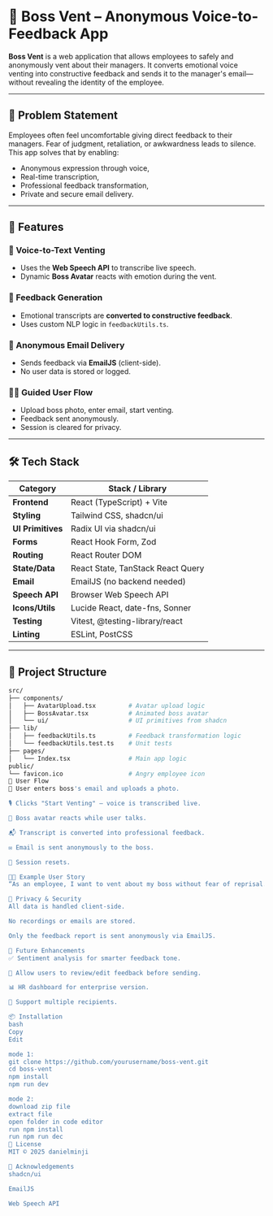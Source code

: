 # 💼 Boss Vent – Anonymous Voice-to-Feedback App

**Boss Vent** is a web application that allows employees to safely and anonymously vent about their managers. It converts emotional voice venting into constructive feedback and sends it to the manager's email—without revealing the identity of the employee.

---

## 🧠 Problem Statement

Employees often feel uncomfortable giving direct feedback to their managers. Fear of judgment, retaliation, or awkwardness leads to silence. This app solves that by enabling:
- Anonymous expression through voice,
- Real-time transcription,
- Professional feedback transformation,
- Private and secure email delivery.

---

## 🚀 Features

### 🎤 Voice-to-Text Venting
- Uses the **Web Speech API** to transcribe live speech.
- Dynamic **Boss Avatar** reacts with emotion during the vent.

### 📝 Feedback Generation
- Emotional transcripts are **converted to constructive feedback**.
- Uses custom NLP logic in `feedbackUtils.ts`.

### 📧 Anonymous Email Delivery
- Sends feedback via **EmailJS** (client-side).
- No user data is stored or logged.

### 🧑‍💻 Guided User Flow
- Upload boss photo, enter email, start venting.
- Feedback sent anonymously.
- Session is cleared for privacy.

---

## 🛠️ Tech Stack

| Category           | Stack / Library                     |
|--------------------|-------------------------------------|
| **Frontend**       | React (TypeScript) + Vite           |
| **Styling**        | Tailwind CSS, shadcn/ui             |
| **UI Primitives**  | Radix UI via shadcn/ui              |
| **Forms**          | React Hook Form, Zod                |
| **Routing**        | React Router DOM                    |
| **State/Data**     | React State, TanStack React Query   |
| **Email**          | EmailJS (no backend needed)         |
| **Speech API**     | Browser Web Speech API              |
| **Icons/Utils**    | Lucide React, date-fns, Sonner      |
| **Testing**        | Vitest, @testing-library/react      |
| **Linting**        | ESLint, PostCSS                     |

---

## 🧪 Project Structure

```bash
src/
├── components/
│   ├── AvatarUpload.tsx         # Avatar upload logic
│   ├── BossAvatar.tsx           # Animated boss avatar
│   └── ui/                      # UI primitives from shadcn
├── lib/
│   ├── feedbackUtils.ts         # Feedback transformation logic
│   └── feedbackUtils.test.ts    # Unit tests
├── pages/
│   └── Index.tsx                # Main app logic
public/
└── favicon.ico                  # Angry employee icon
🧩 User Flow
👤 User enters boss's email and uploads a photo.

🎙️ Clicks "Start Venting" – voice is transcribed live.

🤖 Boss avatar reacts while user talks.

📬 Transcript is converted into professional feedback.

✉️ Email is sent anonymously to the boss.

🔁 Session resets.

🧑‍🎓 Example User Story
“As an employee, I want to vent about my boss without fear of reprisal. I upload my boss’s photo, enter their email, and start talking. The avatar reacts in real time. After I finish, my words are turned into a constructive email sent anonymously to my boss.”

🔐 Privacy & Security
All data is handled client-side.

No recordings or emails are stored.

Only the feedback report is sent anonymously via EmailJS.

🧠 Future Enhancements
✅ Sentiment analysis for smarter feedback tone.

📝 Allow users to review/edit feedback before sending.

📊 HR dashboard for enterprise version.

🧾 Support multiple recipients.

📦 Installation
bash
Copy
Edit

mode 1:
git clone https://github.com/yourusername/boss-vent.git
cd boss-vent
npm install
npm run dev

mode 2:
download zip file
extract file
open folder in code editor
run npm install
run npm run dec
🧾 License
MIT © 2025 danielminji

🙏 Acknowledgements
shadcn/ui

EmailJS

Web Speech API
